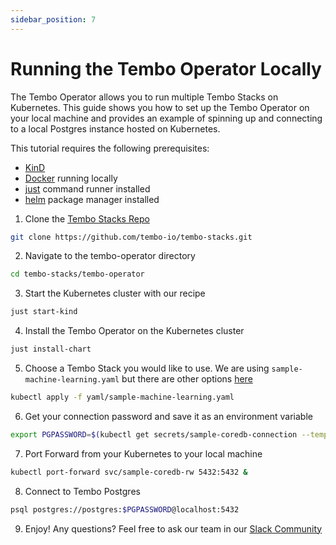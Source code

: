 ```yaml
---
sidebar_position: 7
---
```


# Running the Tembo Operator Locally

The Tembo Operator allows you to run multiple Tembo Stacks on Kubernetes. This guide shows you how to set up the Tembo Operator on your local machine and provides an example of spinning up and connecting to a local Postgres instance hosted on Kubernetes.

This tutorial requires the following prerequisites:
- [KinD](https://github.com/kubernetes-sigs/kind)
- [Docker](https://www.docker.com/) running locally
- [just](https://github.com/casey/just) command runner installed
- [helm](https://helm.sh/) package manager installed

1. Clone the [Tembo Stacks Repo](https://github.com/tembo-io/tembo-stacks/tree/main)
```bash
git clone https://github.com/tembo-io/tembo-stacks.git
```  

2. Navigate to the tembo-operator directory
```bash
cd tembo-stacks/tembo-operator
```  

3. Start the Kubernetes cluster with our recipe
```bash
just start-kind
```  

4. Install the Tembo Operator on the Kubernetes cluster
```bash
just install-chart
```  

5. Choose a Tembo Stack you would like to use. We are using `sample-machine-learning.yaml` but there are other options [here](https://github.com/tembo-io/tembo-stacks/tree/main/tembo-operator/yaml)
```bash
kubectl apply -f yaml/sample-machine-learning.yaml
```  

6. Get your connection password and save it as an environment variable
```bash
export PGPASSWORD=$(kubectl get secrets/sample-coredb-connection --template={{.data.password}} | base64 -D)
```  

7. Port Forward from your Kubernetes to your local machine
```bash
kubectl port-forward svc/sample-coredb-rw 5432:5432 &
```  

8. Connect to Tembo Postgres
```bash
psql postgres://postgres:$PGPASSWORD@localhost:5432
```  

9. Enjoy! 
Any questions? Feel free to ask our team in our [Slack Community](https://join.slack.com/t/tembocommunity/shared_invite/zt-23o25qt91-AnZoC1jhLMLubwia4GeNGw)


